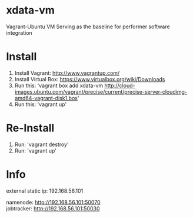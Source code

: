 xdata-vm
========

Vagrant-Ubuntu VM Serving as the baseline for performer software integration

Install
=======
1. Install Vagrant: http://www.vagrantup.com/
2. Install Virtual Box: https://www.virtualbox.org/wiki/Downloads
3. Run this: 'vagrant box add xdata-vm http://cloud-images.ubuntu.com/vagrant/precise/current/precise-server-cloudimg-amd64-vagrant-disk1.box'
4. Run this: 'vagrant up'

Re-Install
==========
1. Run: 'vagrant destroy'
2. Run: 'vagrant up'

Info
====
external static ip: 192.168.56.101

namenode: http://192.168.56.101:50070 <br/>
jobtracker: http://192.168.56.101:50030 <br/>
